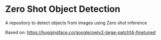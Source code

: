 # Zero Shot Object Detection
A repository to detect objects from images using Zero shot inference

Based on:
https://huggingface.co/google/owlv2-large-patch14-finetuned